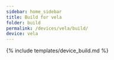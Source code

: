 ```yaml
---
sidebar: home_sidebar
title: Build for vela
folder: build
permalink: /devices/vela/build/
device: vela
---
```

{% include templates/device_build.md %}
